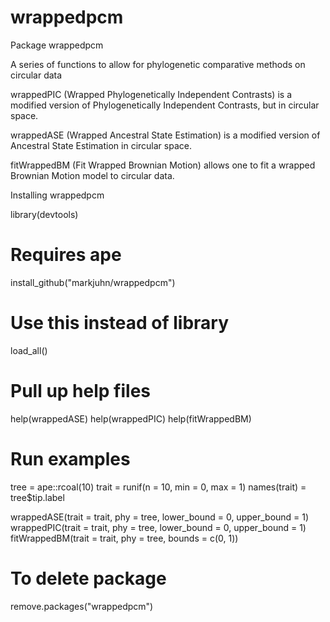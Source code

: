 # wrappedpcm
Package wrappedpcm

A series of functions to allow for phylogenetic comparative methods on circular data

wrappedPIC (Wrapped Phylogenetically Independent Contrasts) is a modified version of Phylogenetically Independent Contrasts, but in circular space.

wrappedASE (Wrapped Ancestral State Estimation) is a modified version of Ancestral State Estimation in circular space.

fitWrappedBM (Fit Wrapped Brownian Motion) allows one to fit a wrapped Brownian Motion model to circular data.

Installing wrappedpcm

library(devtools)
# Requires ape
install_github("markjuhn/wrappedpcm")
# Use this instead of library
load_all()

# Pull up help files
help(wrappedASE)
help(wrappedPIC)
help(fitWrappedBM)

# Run examples
tree = ape::rcoal(10)
trait = runif(n = 10, min = 0, max = 1)
names(trait) = tree$tip.label

wrappedASE(trait = trait, phy = tree, lower_bound = 0, upper_bound = 1)
wrappedPIC(trait = trait, phy = tree, lower_bound = 0, upper_bound = 1)
fitWrappedBM(trait = trait, phy = tree, bounds = c(0, 1))

# To delete package
remove.packages("wrappedpcm")
